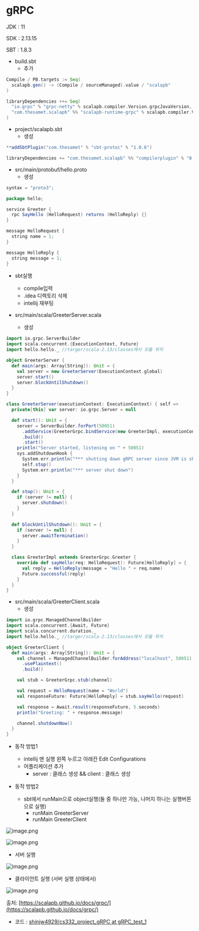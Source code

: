 # gRPC

JDK : 11

SDK : 2.13.15

SBT : 1.8.3

- build.sbt
    - 추가

```scala
Compile / PB.targets := Seq(
  scalapb.gen() -> (Compile / sourceManaged).value / "scalapb"
)

libraryDependencies ++= Seq(
  "io.grpc" % "grpc-netty" % scalapb.compiler.Version.grpcJavaVersion,
  "com.thesamet.scalapb" %% "scalapb-runtime-grpc" % scalapb.compiler.Version.scalapbVersion
)
```

- project/scalapb.sbt
    - 생성

```scala
**addSbtPlugin("com.thesamet" % "sbt-protoc" % "1.0.6")

libraryDependencies += "com.thesamet.scalapb" %% "compilerplugin" % "0.11.11"**
```

- src/main/protobuf/hello.proto
    - 생성

```scala
syntax = "proto3";

package hello;

service Greeter {
  rpc SayHello (HelloRequest) returns (HelloReply) {}
}

message HelloRequest {
  string name = 1;
}

message HelloReply {
  string message = 1;
}

```

- sbt실행
    - compile입력
    - .idea 디렉토리 삭제
    - intellij 재부팅

- src/main/scala/GreeterServer.scala
    - 생성

```scala
import io.grpc.ServerBuilder
import scala.concurrent.{ExecutionContext, Future}
import hello.hello._ //targer/scala-2.13/classes에서 모듈 위치

object GreeterServer {
  def main(args: Array[String]): Unit = {
    val server = new GreeterServer(ExecutionContext.global)
    server.start()
    server.blockUntilShutdown()
  }
}

class GreeterServer(executionContext: ExecutionContext) { self =>
  private[this] var server: io.grpc.Server = null

  def start(): Unit = {
    server = ServerBuilder.forPort(50051)
      .addService(GreeterGrpc.bindService(new GreeterImpl, executionContext))
      .build()
      .start()
    println("Server started, listening on " + 50051)
    sys.addShutdownHook {
      System.err.println("*** shutting down gRPC server since JVM is shutting down")
      self.stop()
      System.err.println("*** server shut down")
    }
  }

  def stop(): Unit = {
    if (server != null) {
      server.shutdown()
    }
  }

  def blockUntilShutdown(): Unit = {
    if (server != null) {
      server.awaitTermination()
    }
  }

  class GreeterImpl extends GreeterGrpc.Greeter {
    override def sayHello(req: HelloRequest): Future[HelloReply] = {
      val reply = HelloReply(message = "Hello " + req.name)
      Future.successful(reply)
    }
  }
}

```

- src/main/scala/GreeterClient.scala
    - 생성

```scala
import io.grpc.ManagedChannelBuilder
import scala.concurrent.{Await, Future}
import scala.concurrent.duration._
import hello.hello._ //targer/scala-2.13/classes에서 모듈 위치

object GreeterClient {
  def main(args: Array[String]): Unit = {
    val channel = ManagedChannelBuilder.forAddress("localhost", 50051)
      .usePlaintext()
      .build()

    val stub = GreeterGrpc.stub(channel)

    val request = HelloRequest(name = "World")
    val responseFuture: Future[HelloReply] = stub.sayHello(request)

    val response = Await.result(responseFuture, 5.seconds)
    println("Greeting: " + response.message)

    channel.shutdownNow()
  }
}

```

- 동작 방법1
    - intellij 맨 실행 왼쪽 누르고 아래칸 Edit Configurations
    - 어플리케이션 추가
        - server : 클래스 생성 && client  : 클래스 생성

- 동작 방법2
    - sbt에서 runMain으로 object실행(둘 중 하나만 가능, 나머지 하나는 실행버튼으로 실행)
        - runMain GreeterServer
        - runMain GreeterClient

![image.png](images/gRPC1.png)

![image.png](images/gRPC2.png)

- 서버 실행

![image.png](images/gRPC3.png)

- 클라이언트 실행 (서버 실행 상태에서)

![image.png](images/gRPC4.png)

출처: [https://scalapb.github.io/docs/grpc/](https://scalapb.github.io/docs/grpc/)

- 코드 : [shinjw4929/cs332_project_gRPC at gRPC_test_1](https://github.com/shinjw4929/cs332_project_gRPC/tree/gRPC_test_1)